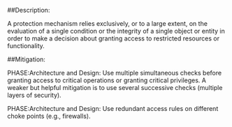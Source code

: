 ##Description:

A protection mechanism relies exclusively, or to a large extent, on the evaluation of a single condition or the integrity of a single object or entity in order to make a decision about granting access to restricted resources or functionality.



##Mitigation:


PHASE:Architecture and Design:
Use multiple simultaneous checks before granting access to critical operations or granting critical privileges. A weaker but helpful mitigation is to use several successive checks (multiple layers of security).

PHASE:Architecture and Design:
Use redundant access rules on different choke points (e.g., firewalls).

